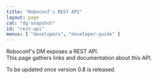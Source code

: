 ```yaml
---
title: "Roboconf's REST API"
layout: page
cat: "dg-snapshot"
id: "rest-api"
menus: [ "developers", "developer-guide" ]
---
```


Roboconf's DM exposes a REST API.  
This page gathers links and documentation about this API.

To be updated once version 0.8 is released.

<!--

| Roboconf Version | Web Description | swagger.json file |
| :--------------: | :-----------------------: | :---------------: |
| 0.8 | <a href="/swagger/index.html?url=http://repo1.maven.org/maven2/net/roboconf/roboconf-dm-rest-services/0.8/roboconf-dm-rest-services-0.8-swagger.json">Swagger UI</a> | <a href="http://repo1.maven.org/maven2/net/roboconf/roboconf-dm-rest-services/0.8/roboconf-dm-rest-services-0.8-swagger.json">here</a> |

-->
